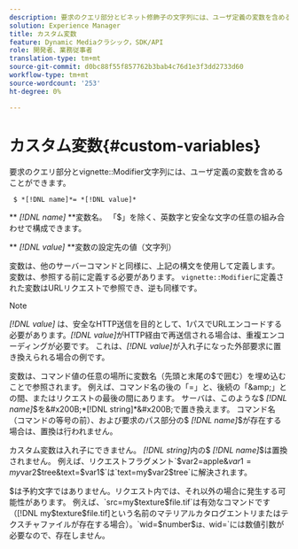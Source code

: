 ```yaml
---
description: 要求のクエリ部分とビネット修飾子の文字列には、ユーザ定義の変数を含めることができます。
solution: Experience Manager
title: カスタム変数
feature: Dynamic Mediaクラシック，SDK/API
role: 開発者、業務従事者
translation-type: tm+mt
source-git-commit: d0bc88f55f857762b3bab4c76d1e3f3dd2733d60
workflow-type: tm+mt
source-wordcount: '253'
ht-degree: 0%

---
```



# カスタム変数{#custom-variables}

要求のクエリ部分とvignette::Modifier文字列には、ユーザ定義の変数を含めることができます。

` $ *[!DNL name]*= *[!DNL value]*`

** *[!DNL name]* **変数名。 「$」を除く、英数字と安全な文字の任意の組み合わせで構成できます。

** *[!DNL value]* **変数の設定先の値（文字列）

変数は、他のサーバーコマンドと同様に、上記の構文を使用して定義します。 変数は、参照する前に定義する必要があります。 `vignette::Modifier`に定義された変数はURLリクエストで参照でき、逆も同様です。

>[!NOTE]
>
>*[!DNL value]* は、安全なHTTP送信を目的として、1パスでURLエンコードする必要があります。*[!DNL value]*&#x200B;がHTTP経由で再送信される場合は、重複エンコーディングが必要です。 これは、*[!DNL value]*&#x200B;が入れ子になった外部要求に置き換えられる場合の例です。

変数は、コマンド値の任意の場所に変数名（先頭と末尾の$で囲む）を埋め込むことで参照されます。 例えば、コマンド名の後の「=」と、後続の「&amp;」との間、またはリクエストの最後の間にあります。 サーバは、このような$ *[!DNL name]*$を&#x200B;*[!DNL string]*&#x200B;で置き換えます。 コマンド名（コマンドの等号の前）、および要求のパス部分の$ *[!DNL name]*$が存在する場合は、置換は行われません。

カスタム変数は入れ子にできません。 *[!DNL string]*&#x200B;内の$ *[!DNL name]*$は置換されません。 例えば、リクエストフラグメント`$var2=apple&$var1=my$var2$tree&text=$var1$`は`text=my$var2$tree`に解決されます。

$は予約文字ではありません。リクエスト内では、それ以外の場合に発生する可能性があります。 例えば、`src=my$texture$file.tif`は有効なコマンドです（[!DNL my$texture$file.tif]という名前のマテリアルカタログエントリまたはテクスチャファイルが存在する場合）。`wid=$number$`は、`wid=`には数値引数が必要なので、存在しません。
